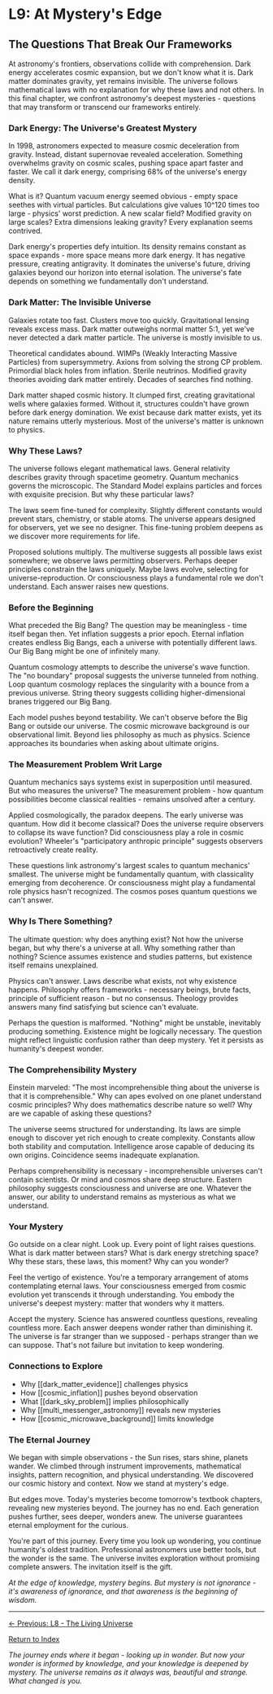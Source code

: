 # L9: At Mystery's Edge

## The Questions That Break Our Frameworks

At astronomy's frontiers, observations collide with comprehension. Dark energy accelerates cosmic expansion, but we don't know what it is. Dark matter dominates gravity, yet remains invisible. The universe follows mathematical laws with no explanation for why these laws and not others. In this final chapter, we confront astronomy's deepest mysteries - questions that may transform or transcend our frameworks entirely.

### Dark Energy: The Universe's Greatest Mystery

In 1998, astronomers expected to measure cosmic deceleration from gravity. Instead, distant supernovae revealed acceleration. Something overwhelms gravity on cosmic scales, pushing space apart faster and faster. We call it dark energy, comprising 68% of the universe's energy density.

What is it? Quantum vacuum energy seemed obvious - empty space seethes with virtual particles. But calculations give values 10^120 times too large - physics' worst prediction. A new scalar field? Modified gravity on large scales? Extra dimensions leaking gravity? Every explanation seems contrived.

Dark energy's properties defy intuition. Its density remains constant as space expands - more space means more dark energy. It has negative pressure, creating antigravity. It dominates the universe's future, driving galaxies beyond our horizon into eternal isolation. The universe's fate depends on something we fundamentally don't understand.

### Dark Matter: The Invisible Universe

Galaxies rotate too fast. Clusters move too quickly. Gravitational lensing reveals excess mass. Dark matter outweighs normal matter 5:1, yet we've never detected a dark matter particle. The universe is mostly invisible to us.

Theoretical candidates abound. WIMPs (Weakly Interacting Massive Particles) from supersymmetry. Axions from solving the strong CP problem. Primordial black holes from inflation. Sterile neutrinos. Modified gravity theories avoiding dark matter entirely. Decades of searches find nothing.

Dark matter shaped cosmic history. It clumped first, creating gravitational wells where galaxies formed. Without it, structures couldn't have grown before dark energy domination. We exist because dark matter exists, yet its nature remains utterly mysterious. Most of the universe's matter is unknown to physics.

### Why These Laws?

The universe follows elegant mathematical laws. General relativity describes gravity through spacetime geometry. Quantum mechanics governs the microscopic. The Standard Model explains particles and forces with exquisite precision. But why these particular laws?

The laws seem fine-tuned for complexity. Slightly different constants would prevent stars, chemistry, or stable atoms. The universe appears designed for observers, yet we see no designer. This fine-tuning problem deepens as we discover more requirements for life.

Proposed solutions multiply. The multiverse suggests all possible laws exist somewhere; we observe laws permitting observers. Perhaps deeper principles constrain the laws uniquely. Maybe laws evolve, selecting for universe-reproduction. Or consciousness plays a fundamental role we don't understand. Each answer raises new questions.

### Before the Beginning

What preceded the Big Bang? The question may be meaningless - time itself began then. Yet inflation suggests a prior epoch. Eternal inflation creates endless Big Bangs, each a universe with potentially different laws. Our Big Bang might be one of infinitely many.

Quantum cosmology attempts to describe the universe's wave function. The "no boundary" proposal suggests the universe tunneled from nothing. Loop quantum cosmology replaces the singularity with a bounce from a previous universe. String theory suggests colliding higher-dimensional branes triggered our Big Bang.

Each model pushes beyond testability. We can't observe before the Big Bang or outside our universe. The cosmic microwave background is our observational limit. Beyond lies philosophy as much as physics. Science approaches its boundaries when asking about ultimate origins.

### The Measurement Problem Writ Large

Quantum mechanics says systems exist in superposition until measured. But who measures the universe? The measurement problem - how quantum possibilities become classical realities - remains unsolved after a century.

Applied cosmologically, the paradox deepens. The early universe was quantum. How did it become classical? Does the universe require observers to collapse its wave function? Did consciousness play a role in cosmic evolution? Wheeler's "participatory anthropic principle" suggests observers retroactively create reality.

These questions link astronomy's largest scales to quantum mechanics' smallest. The universe might be fundamentally quantum, with classicality emerging from decoherence. Or consciousness might play a fundamental role physics hasn't recognized. The cosmos poses quantum questions we can't answer.

### Why Is There Something?

The ultimate question: why does anything exist? Not how the universe began, but why there's a universe at all. Why something rather than nothing? Science assumes existence and studies patterns, but existence itself remains unexplained.

Physics can't answer. Laws describe what exists, not why existence happens. Philosophy offers frameworks - necessary beings, brute facts, principle of sufficient reason - but no consensus. Theology provides answers many find satisfying but science can't evaluate.

Perhaps the question is malformed. "Nothing" might be unstable, inevitably producing something. Existence might be logically necessary. The question might reflect linguistic confusion rather than deep mystery. Yet it persists as humanity's deepest wonder.

### The Comprehensibility Mystery

Einstein marveled: "The most incomprehensible thing about the universe is that it is comprehensible." Why can apes evolved on one planet understand cosmic principles? Why does mathematics describe nature so well? Why are we capable of asking these questions?

The universe seems structured for understanding. Its laws are simple enough to discover yet rich enough to create complexity. Constants allow both stability and computation. Intelligence arose capable of deducing its own origins. Coincidence seems inadequate explanation.

Perhaps comprehensibility is necessary - incomprehensible universes can't contain scientists. Or mind and cosmos share deep structure. Eastern philosophy suggests consciousness and universe are one. Whatever the answer, our ability to understand remains as mysterious as what we understand.

### Your Mystery

Go outside on a clear night. Look up. Every point of light raises questions. What is dark matter between stars? What is dark energy stretching space? Why these stars, these laws, this moment? Why can you wonder?

Feel the vertigo of existence. You're a temporary arrangement of atoms contemplating eternal laws. Your consciousness emerged from cosmic evolution yet transcends it through understanding. You embody the universe's deepest mystery: matter that wonders why it matters.

Accept the mystery. Science has answered countless questions, revealing countless more. Each answer deepens wonder rather than diminishing it. The universe is far stranger than we supposed - perhaps stranger than we can suppose. That's not failure but invitation to keep wondering.

### Connections to Explore

- Why [[dark_matter_evidence]] challenges physics
- How [[cosmic_inflation]] pushes beyond observation
- What [[dark_sky_problem]] implies philosophically
- Why [[multi_messenger_astronomy]] reveals new mysteries
- How [[cosmic_microwave_background]] limits knowledge

### The Eternal Journey

We began with simple observations - the Sun rises, stars shine, planets wander. We climbed through instrument improvements, mathematical insights, pattern recognition, and physical understanding. We discovered our cosmic history and context. Now we stand at mystery's edge.

But edges move. Today's mysteries become tomorrow's textbook chapters, revealing new mysteries beyond. The journey has no end. Each generation pushes further, sees deeper, wonders anew. The universe guarantees eternal employment for the curious.

You're part of this journey. Every time you look up wondering, you continue humanity's oldest tradition. Professional astronomers use better tools, but the wonder is the same. The universe invites exploration without promising complete answers. The invitation itself is the gift.

*At the edge of knowledge, mystery begins. But mystery is not ignorance - it's awareness of ignorance, and that awareness is the beginning of wisdom.*

---

[← Previous: L8 - The Living Universe](L8_The_Living_Universe.md)

[Return to Index](HA_Astronomy_Index.md)

*The journey ends where it began - looking up in wonder. But now your wonder is informed by knowledge, and your knowledge is deepened by mystery. The universe remains as it always was, beautiful and strange. What changed is you.*